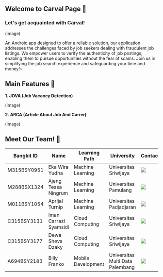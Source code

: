 ## Welcome to Carval Page 🙌

### Let's get acquainted with Carval!

(image)

An Android app designed to offer a reliable solution, our application addresses the challenges faced by job seekers dealing with fraudulent job listings. We empower users to verify the authenticity of job postings, enabling them to pursue opportunities without the fear of scams. Join us in simplifying the job search experience and safeguarding your time and money!~

## Main Features 📱
**1. JOVA (Job Vacancy Detection)**

(image)

**2. ARCA (Article About Job And Carrer)**

(image)

## Meet Our Team! 👥

| Bangkit ID | Name | Learning Path | University | Contact |
| ----- | ----- | ----- | ----- | ----- |
| M315BSY0951 | Eka Wira Yudha | Machine Learning | Universitas Sriwijaya | <a href="https://www.linkedin.com/in/eka-wira-yudha-705649221/"><img src="https://img.shields.io/badge/LinkedIn-0077B5?style=for-the-badge&logo=linkedin&logoColor=white" /></a>                            |
| M288BSX1324 | Ajeng Tessa Ningrum | Machine Learning | Universitas Pamulang | <a href="https://www.linkedin.com/in/ini-ajeng/"><img src="https://img.shields.io/badge/LinkedIn-0077B5?style=for-the-badge&logo=linkedin&logoColor=white" /></a>                            |
| M011BSY1054 | Aprijal Turnip | Machine Learning | Universitas Padjadjaran | <a href="https://www.linkedin.com/in/aprijalturnip/"><img src="https://img.shields.io/badge/LinkedIn-0077B5?style=for-the-badge&logo=linkedin&logoColor=white" /></a>                            |
| C315BSY3131 | Iman Carrazi Syamsidi | Cloud Computing | Universitas Sriwijaya | <a href="https://www.linkedin.com/in/iman-carrazi/"><img src="https://img.shields.io/badge/LinkedIn-0077B5?style=for-the-badge&logo=linkedin&logoColor=white" /></a>                            |
| C315BSY3177 | Dewa Sheva Dzaky | Cloud Computing | Universitas Sriwijaya | <a href="https://www.linkedin.com/in/dewa-sheva-dzaky/"><img src="https://img.shields.io/badge/LinkedIn-0077B5?style=for-the-badge&logo=linkedin&logoColor=white" /></a>                            |
| A694BSY2183 | Billy Franko | Mobile Development | Universitas Multi Data Palembang | <a href="https://www.linkedin.com/in/billy-franko-6aa500288/"><img src="https://img.shields.io/badge/LinkedIn-0077B5?style=for-the-badge&logo=linkedin&logoColor=white" /></a>                            |
